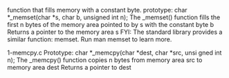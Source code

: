 function that fills memory with a constant byte.
prototype: char *_memset(char *s, char b, unsigned int n);
The _memset() function fills the first n bytes of the memory area pointed to by s with the constant byte b
Returns a pointer to the memory area s
FYI: The standard library provides a similar function: memset. Run man memset to learn more.

1-memcpy.c
Prototype: char *_memcpy(char *dest, char *src, unsi	gned int n);
The _memcpy() function copies n bytes from memory area src to memory area dest
Returns a pointer to dest